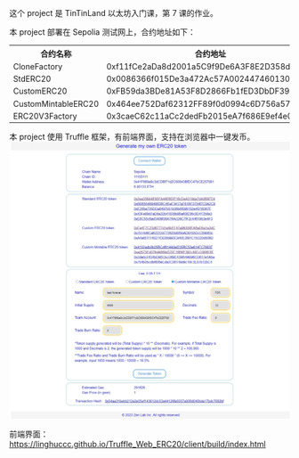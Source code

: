 这个 project 是 TinTinLand 以太坊入门课，第 7 课的作业。

本 project 部署在 Sepolia 测试网上，合约地址如下：

<table>
  <tr>
    <th>合约名称</th>
    <th>合约地址</th>
  </tr>
  <tr>
    <td>CloneFactory</td>
    <td>0xf11fCe2aDa8d2001a5C9f9De6A3F8E2D358d2Ed3</td>
  </tr>
  <tr>
    <td>StdERC20</td>
    <td>0x0086366f015De3a472Ac57A0024474601304ee71</td>
  </tr>
  <tr>
    <td>CustomERC20</td>
    <td>0xFB59da3BDe81A53F8D2866Fb1fED3DbDF39B478e</td>
  </tr>
  <tr>
    <td>CustomMintableERC20</td>
    <td>0x464ee752Daf62312FF89f0d0994c6D756a579B7C</td>
  </tr>
  <tr>
    <td>ERC20V3Factory</td>
    <td>0x3caeC62c11aCc2dedFb2015eA7f686E9ef4e0E68</td>
  </tr>
</table>

本 project 使用 Truffle 框架，有前端界面，支持在浏览器中一键发币。
![Screen Capture](client/images/truffle.jpg)

前端界面：
https://linghuccc.github.io/Truffle_Web_ERC20/client/build/index.html
